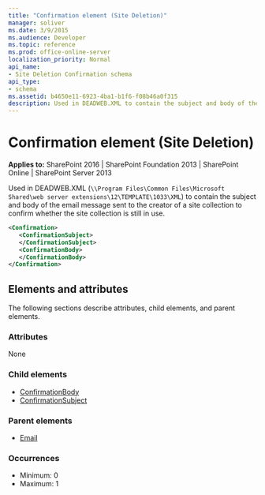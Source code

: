 ```yaml
---
title: "Confirmation element (Site Deletion)"
manager: soliver
ms.date: 3/9/2015
ms.audience: Developer
ms.topic: reference
ms.prod: office-online-server
localization_priority: Normal
api_name:
- Site Deletion Confirmation schema
api_type:
- schema
ms.assetid: b4650e11-6923-4ba1-b1f6-f08b46a0f315
description: Used in DEADWEB.XML to contain the subject and body of the email message sent to the creator of a site collection to confirm whether the site collection is still in use. 
---
```


# Confirmation element (Site Deletion)

**Applies to:** SharePoint 2016 | SharePoint Foundation 2013 | SharePoint Online | SharePoint Server 2013
  
Used in DEADWEB.XML (`\\Program Files\Common Files\Microsoft Shared\web server extensions\12\TEMPLATE\1033\XML`) to contain the subject and body of the email message sent to the creator of a site collection to confirm whether the site collection is still in use. 
  
```XML
<Confirmation>
   <ConfirmationSubject>
   </ConfirmationSubject>
   <ConfirmationBody>
   </ConfirmationBody>
</Confirmation>
```

## Elements and attributes

The following sections describe attributes, child elements, and parent elements.

### Attributes

None
   
### Child elements

- [ConfirmationBody](confirmationbody-element-site-deletion.md)
- [ConfirmationSubject](confirmationsubject-element-site-deletion.md)
   
### Parent elements

- [Email](email-element-site-deletion.md)
   
### Occurrences

- Minimum: 0
- Maximum: 1  

<br/> 
   

